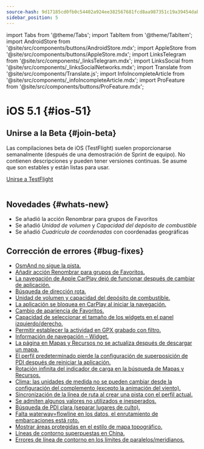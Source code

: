```yaml
---
source-hash: 9d17185cd0fb0c54402a924ee382567681fcd8aa987351c19a39454dab303316
sidebar_position: 5
---
```

import Tabs from '@theme/Tabs';
import TabItem from '@theme/TabItem';
import AndroidStore from '@site/src/components/buttons/AndroidStore.mdx';
import AppleStore from '@site/src/components/buttons/AppleStore.mdx';
import LinksTelegram from '@site/src/components/_linksTelegram.mdx';
import LinksSocial from '@site/src/components/_linksSocialNetworks.mdx';
import Translate from '@site/src/components/Translate.js';
import InfoIncompleteArticle from '@site/src/components/_infoIncompleteArticle.mdx';
import ProFeature from '@site/src/components/buttons/ProFeature.mdx';


# iOS 5.1 {#ios-51}

## Unirse a la Beta {#join-beta}

Las compilaciones beta de iOS (TestFlight) suelen proporcionarse semanalmente (después de una demostración de Sprint de equipo). No contienen descripciones y pueden tener versiones continuas. Se asume que son estables y están listas para usar.

<div>
  <a class="button button--active" href="https://testflight.apple.com/join/7poGNCKy">Unirse a TestFlight</a>
</div>

<br/>


## Novedades {#whats-new}

- Se añadió la acción Renombrar para grupos de Favoritos
- Se añadió *Unidad de volumen* y *Capacidad del depósito de combustible*
- Se añadió *Cuadrícula de coordenadas* con coordenadas geográficas


## Corrección de errores {#bug-fixes}

- [OsmAnd no sigue la pista.](https://github.com/osmandapp/OsmAnd-iOS/issues/4412)
- [Añadir acción Renombrar para grupos de Favoritos.](https://github.com/osmandapp/OsmAnd-iOS/issues/4516)
- [La navegación de Apple CarPlay dejó de funcionar después de cambiar de aplicación.](https://github.com/osmandapp/OsmAnd-iOS/issues/4442)
- [Búsqueda de dirección rota.](https://github.com/osmandapp/OsmAnd-iOS/issues/4598)
- [Unidad de volumen y capacidad del depósito de combustible.](https://github.com/osmandapp/OsmAnd-iOS/issues/4104)
- [La aplicación se bloquea en CarPlay al iniciar la navegación.](https://github.com/osmandapp/OsmAnd-iOS/issues/4605)
- [Cambio de apariencia de Favoritos.](https://github.com/osmandapp/OsmAnd-iOS/issues/4428)
- [Capacidad de seleccionar el tamaño de los widgets en el panel izquierdo/derecho.](https://github.com/osmandapp/OsmAnd-iOS/issues/4494)
- [Permitir establecer la actividad en GPX grabado con filtro.](https://github.com/osmandapp/OsmAnd-iOS/issues/4177)
- [Información de navegación – Widget.](https://github.com/osmandapp/OsmAnd-iOS/issues/4468)
- [La página en Mapas y Recursos no se actualiza después de descargar un mapa.](https://github.com/osmandapp/OsmAnd-iOS/issues/4301)
- [El perfil predeterminado pierde la configuración de superposición de PDI después de reiniciar la aplicación.](https://github.com/osmandapp/OsmAnd-iOS/issues/4455)
- [Rotación infinita del indicador de carga en la búsqueda de Mapas y Recursos.](https://github.com/osmandapp/OsmAnd-iOS/issues/4395)
- [Clima: las unidades de medida no se pueden cambiar desde la configuración del complemento (excepto la animación del viento).](https://github.com/osmandapp/OsmAnd-iOS/issues/4413)
- [Sincronización de la línea de ruta al crear una pista con el perfil actual.](https://github.com/osmandapp/OsmAnd-iOS/issues/4392)
- [Se admiten algunos valores no utilizados e inesperados.](https://github.com/osmandapp/OsmAnd/issues/22103)
- [Búsqueda de PDI clara (separar lugares de culto).](https://github.com/osmandapp/OsmAnd/issues/21972)
- [Falta waterway=flowline en los datos, el enrutamiento de embarcaciones está roto.](https://github.com/osmandapp/OsmAnd/issues/22512)
- [Mostrar áreas protegidas en el estilo de mapa topográfico.](https://github.com/osmandapp/OsmAnd/issues/22168)
- [Líneas de contorno superpuestas en China.](https://github.com/osmandapp/OsmAnd/issues/22434)
- [Errores de línea de contorno en los límites de paralelos/meridianos.](https://github.com/osmandapp/OsmAnd/issues/21738)